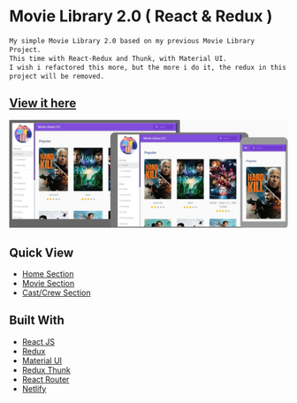# Movie Library 2.0 ( React & Redux )

```
My simple Movie Library 2.0 based on my previous Movie Library Project.
This time with React-Redux and Thunk, with Material UI.
I wish i refactored this more, but the more i do it, the redux in this project will be removed.
```

## [View it here](https://movie-redux.banguismv.wtf)

![Homepage](https://github.com/BanguisMV/movie-library-redux/blob/main/preview/HomePreview.JPG)

## Quick View

- [Home Section](https://reactjs.org/)
- [Movie Section](https://movie-redux.banguismv.wtf/movie/278)
- [Cast/Crew Section](https://movie-redux.banguismv.wtf/person/3223)

## Built With

- [React JS](https://movie-redux.banguismv.wtf)
- [Redux](https://redux.js.org/)
- [Material UI](https://material-ui.com/)
- [Redux Thunk](https://github.com/reduxjs/redux-thunk)
- [React Router](https://github.com/ReactTraining/react-router)
- [Netlify](https://netlify.com)
